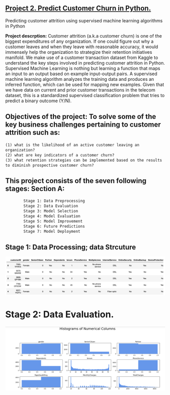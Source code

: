 ## [Project 2. Predict Customer Churn in Python.](https://github.com/Dave10T/Dave-s-Data-Science-Portfolio-/tree/main/Project2)
   Predicting customer attrition using supervised machine learning algorithms in Python
   
   **Project descrption:** Customer attrition (a.k.a customer churn) is one of the biggest expenditures of any organization. If one could figure out why a      customer leaves and when they leave with reasonable accuracy, it would immensely help the organization to strategize their retention initiatives manifold. We make     use of a customer transaction dataset from Kaggle to understand the key steps involved in predicting customer attrition in Python.
   Supervised Machine Learning is nothing but learning a function that maps an input to an output based on example input-output pairs. A supervised machine learning    algorithm analyzes the training data and produces an inferred function, which can be used for mapping new examples. Given that we have data on current and prior     customer transactions in the telecom dataset, this is a standardized supervised classification problem that tries to predict a binary outcome (Y/N).
   
   ## Objectives of the project: To solve some of the key business challenges pertaining to customer attrition such as: 
    (1) what is the likelihood of an active customer leaving an organization? 
    (2) what are key indicators of a customer churn? 
    (3) what retention strategies can be implemented based on the results to diminish prospective customer churn?
    
   ## This project consists of the seven following stages: Section A: 
            Stage 1: Data Preprocessing
            Stage 2: Data Evaluation
            Stage 3: Model Selection
            Stage 4: Model Evaluation
            Stage 5: Model Improvement
            Stage 6: Future Predictions
            Stage 7: Model Deployment 
## Stage 1: Data Processing; data Strcuture
![](https://github.com/Dave10T/Dave-s-Data-Science-Portfolio-/blob/main/Project2/img/p2-1.png)
# Stage 2: Data Evaluation.
![](https://github.com/Dave10T/Dave-s-Data-Science-Portfolio-/blob/main/Project2/img/p2-2.png)

